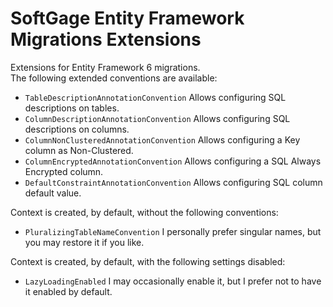 # SoftGage Entity Framework Migrations Extensions
Extensions for Entity Framework 6 migrations.  
The following extended conventions are available:
- `TableDescriptionAnnotationConvention` Allows configuring SQL descriptions on tables.
- `ColumnDescriptionAnnotationConvention` Allows configuring SQL descriptions on columns.
- `ColumnNonClusteredAnnotationConvention` Allows configuring a Key column as Non-Clustered.
- `ColumnEncryptedAnnotationConvention` Allows configuring a SQL Always Encrypted column.
- `DefaultConstraintAnnotationConvention` Allows configuring SQL column default value.

Context is created, by default, without the following conventions:
- `PluralizingTableNameConvention` I personally prefer singular names, but you may restore it if you like.

Context is created, by default, with the following settings disabled:
- `LazyLoadingEnabled` I may occasionally enable it, but I prefer not to have it enabled by default.
